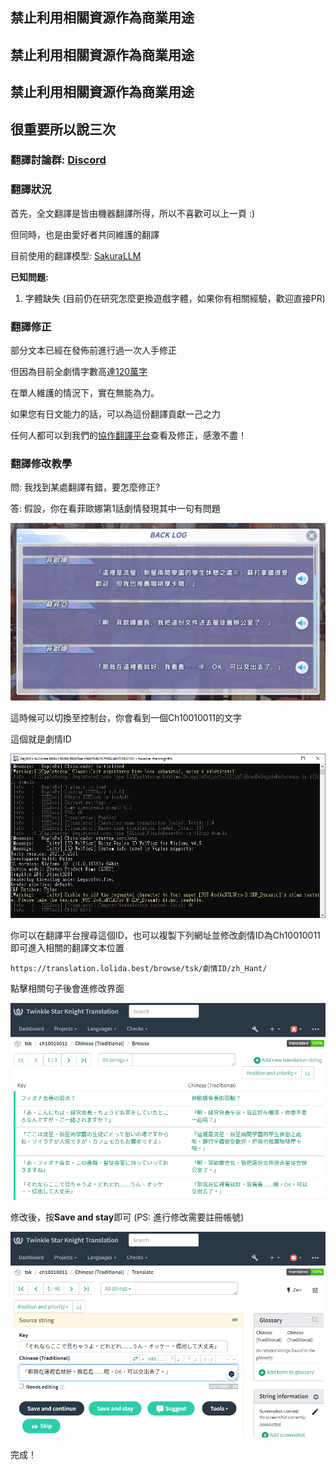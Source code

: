 ## 禁止利用相關資源作為商業用途

## 禁止利用相關資源作為商業用途

## 禁止利用相關資源作為商業用途

## 很重要所以說三次

### 翻譯討論群: [Discord](https://discord.gg/FyBPtkbdRb)

### 翻譯狀況

首先，全文翻譯是皆由機器翻譯所得，所以不喜歡可以上一頁 :)

但同時，也是由愛好者共同維護的翻譯

目前使用的翻譯模型: [SakuraLLM](https://github.com/SakuraLLM/Sakura-13B-Galgame)

**已知問題:** 

1. 字體缺失 (目前仍在研究怎麼更換遊戲字體，如果你有相關經驗，歡迎直接PR)

### 翻譯修正

部分文本已經在發佈前進行過一次人手修正

但因為目前全劇情字數高達[120萬字](https://translation.lolida.best/projects/tsk/#information)

在單人維護的情況下，實在無能為力。

如果您有日文能力的話，可以為這份翻譯貢獻一己之力

任何人都可以到我們的[協作翻譯平台](https://translation.lolida.best/)查看及修正，感激不盡！

### 翻譯修改教學

問: 我找到某處翻譯有錯，要怎麼修正?

答: 假設，你在看菲歐娜第1話劇情發現其中一句有問題

![tsk_translation2.png](./img/tsk_translation1.png)

這時候可以切換至控制台，你會看到一個Ch10010011的文字

這個就是劇情ID

![tsk_translation3.png](./img/tsk_translation2.png)

你可以在翻譯平台搜尋這個ID，也可以複製下列網址並修改劇情ID為Ch10010011即可進入相關的翻譯文本位置

`https://translation.lolida.best/browse/tsk/劇情ID/zh_Hant/`

點擊相關句子後會進修改界面

![tsk_translation4.png](./img/tsk_translation3.png)

修改後，按**Save and stay**即可 (PS: 進行修改需要註冊帳號)

![tsk_translation5.png](./img/tsk_translation4.png)

完成！
